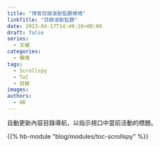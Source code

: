 ```yaml
---
title: "博客目錄滾動監聽模塊"
linkTitle: "目錄滾動監聽"
date: 2023-04-17T14:49:18+08:00
draft: false
series:
  - 文檔
categories:
  - 模塊
tags:
  - Scrollspy
  - ToC
  - 目錄
images:
authors:
  - HB
---
```


自動更新內容目錄導航，以指示視口中當前活動的標題。

<!--more-->

{{% hb-module "blog/modules/toc-scrollspy" %}}
